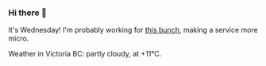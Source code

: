 ### Hi there :wave:

It's Wednesday! I'm probably working for [this bunch](https://github.com/kohofinancial), making a service more micro.

Weather in Victoria BC: partly cloudy, at +11°C.
